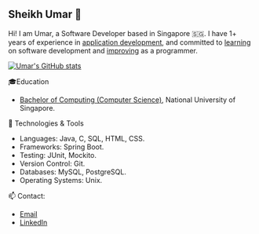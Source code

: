 ## Sheikh Umar 👋

Hi!
I am Umar, a Software Developer based in Singapore 🇸🇬.
I have 1+ years of experience in [application development](https://github.com/shumarb/projects), 
and committed to [learning](https://github.com/shumarb/learning) on software development
and [improving](https://github.com/shumarb/training) as a programmer.

[![Umar's GitHub stats](https://github-readme-stats.vercel.app/api?username=shumarb)](https://github.com/shumarb/github-readme-stats)

🎓Education
- [Bachelor of Computing (Computer Science)](https://github.com/shumarb/coursework), National University of Singapore.

🔧 Technologies & Tools 
- Languages: Java, C, SQL, HTML, CSS.
- Frameworks: Spring Boot.
- Testing: JUnit, Mockito.
- Version Control: Git.
- Databases: MySQL, PostgreSQL.
- Operating Systems: Unix.

📫 Contact:
- [Email](mailto:shumarb@outlook.com)
- [LinkedIn](https://www.linkedin.com/in/shumarb/)
